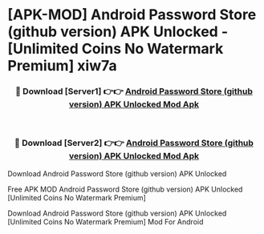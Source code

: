 # [APK-MOD] Android Password Store (github version) APK Unlocked - [Unlimited Coins No Watermark Premium] xiw7a



<div align="center">
<h3>🔴 Download [Server1] 👉👉 <a href="https://momento.my/?title=Android_Password_Store_(github_version)_APK_Unlocked">Android Password Store (github version) APK Unlocked Mod Apk</a></h3><br>

<h3>🔴 Download [Server2] 👉👉 <a href="https://momento.my/?title=Android_Password_Store_(github_version)_APK_Unlocked">Android Password Store (github version) APK Unlocked Mod Apk</a></h3>
</div>



Download Android Password Store (github version) APK Unlocked 

Free APK MOD Android Password Store (github version) APK Unlocked [Unlimited Coins No Watermark Premium]

Download Android Password Store (github version) APK Unlocked [Unlimited Coins No Watermark Premium] Mod For Android
